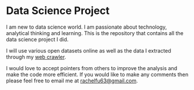 # Data Science Project

I am new to data science world. I am passionate about technology, analytical thinking and learning. This is the repository that contains all the data science project I did. 

I will use various open datasets online as well as the data I extracted through my [web crawler](https://github.com/rachelfu/Web-Crawler).

I would love to accept pointers from others to improve the analysis and make the code more efficient. If you would like to make any comments then please feel free to email me at rachelfu63@gmail.com.
